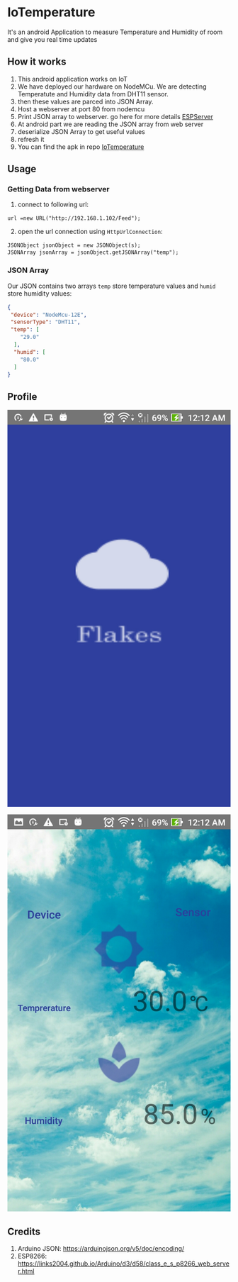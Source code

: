 # IoTemperature
 It's an android Application to measure Temperature and Humidity of room and give you real time updates

## How it works
 1. This android application works on IoT
 2. We have deployed our hardware on NodeMCu. We are detecting Temperatute and Humidity data from DHT11 sensor.
 3. then these values are parced into JSON Array.
 4. Host a webserver at port 80 from nodemcu
 5. Print JSON array to webserver. go here for more details [ESPServer](https://github.com/vbshightime/ESPServer)
 6. At android part we are reading the JSON array from web server
 7. deserialize JSON Array to get useful values
 8. refresh it
 9. You can find the apk in repo  [IoTemperature](https://github.com/vbshightime/IoTemperature)


## Usage

### Getting Data from webserver

1. connect to following url:
  ```  
  url =new URL("http://192.168.1.102/Feed");
  ```
2. open the url connection using `HttpUrlConnection`:
  ```
  JSONObject jsonObject = new JSONObject(s);
  JSONArray jsonArray = jsonObject.getJSONArray("temp");              
 ```

### JSON Array
Our JSON contains two arrays `temp` store temperature values and `humid` store humidity values:

```JSON
{
 "device": "NodeMcu-12E",
 "sensorType": "DHT11",
 "temp": [
    "29.0"
  ],
  "humid": [
    "80.0"
  ]
}
```


## Profile

![alt text](Screenshot_20181001-001212.png "Title")

![alt text](Screenshot_20181001-001218.png "Title")


## Credits

1. Arduino JSON: https://arduinojson.org/v5/doc/encoding/ 
2. ESP8266: https://links2004.github.io/Arduino/d3/d58/class_e_s_p8266_web_server.html
